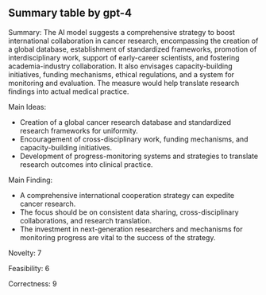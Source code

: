 ## Summary table by gpt-4
Summary: 
The AI model suggests a comprehensive strategy to boost international collaboration in cancer research, encompassing the creation of a global database, establishment of standardized frameworks, promotion of interdisciplinary work, support of early-career scientists, and fostering academia-industry collaboration. It also envisages capacity-building initiatives, funding mechanisms, ethical regulations, and a system for monitoring and evaluation. The measure would help translate research findings into actual medical practice.

Main Ideas: 
- Creation of a global cancer research database and standardized research frameworks for uniformity.
- Encouragement of cross-disciplinary work, funding mechanisms, and capacity-building initiatives.
- Development of progress-monitoring systems and strategies to translate research outcomes into clinical practice.

Main Finding: 
- A comprehensive international cooperation strategy can expedite cancer research.
- The focus should be on consistent data sharing, cross-disciplinary collaborations, and research translation.
- The investment in next-generation researchers and mechanisms for monitoring progress are vital to the success of the strategy.

Novelty: 
7

Feasibility: 
6

Correctness: 
9